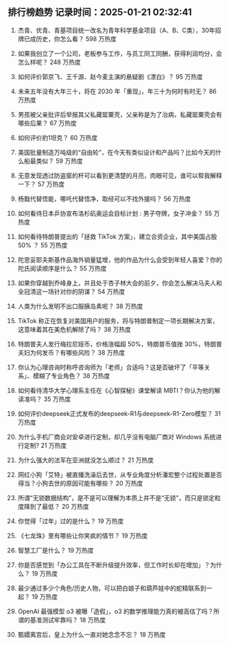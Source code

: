 
## 排行榜趋势 记录时间：2025-01-21 02:32:41
  
  1. 杰青、优青、青基项目统一改名为青年科学基金项目（A、B、C类），30年招牌已成历史，你怎么看？ 598 万热度
    
  2. 如果我创立了一个公司，老板参与工作，与员工同工同酬，获得利润均分，会怎么样呢？ 248 万热度
    
  3. 如何评价郭京飞、王千源、赵今麦主演的悬疑剧《漂白》？ 95 万热度
    
  4. 未来五年没有大年三十，将在 2030 年「重现」，年三十为何时有时无？ 86 万热度
    
  5. 男孩被父亲批评后举报其父私藏罂粟壳，父亲称是为了治病，私藏罂粟壳会有哪些后果？ 67 万热度
    
  6. 如何评价豹1坦克？ 60 万热度
    
  7. 美国批量制造万吨级的“自由轮”，在今天有类似设计和产品吗？比如今天的什么船最类似？ 59 万热度
    
  8. 无意发现透过防盗窗的杆可以看到更清楚的月亮，肉眼可见，谁可以帮我解释一下？ 57 万热度
    
  9. 杨戬代替悟能，哪吒代替悟净，取经可以不找外援吗？ 56 万热度
    
  10. 如何看待日本乒协宣布洛杉矶奥运会目标计划 : 男子夺牌，女子冲金？ 55 万热度
    
  11. 如何看待特朗普提出的「拯救 TikTok 方案」，建立合资企业，其中美国占股 50% ？ 55 万热度
    
  12. 陀思妥耶夫斯基作品海外销量猛增，他的作品为什么会受到年轻人喜爱？你的陀氏阅读顺序是什么？ 55 万热度
    
  13. 如果你穿越到乔峰身上，并且处于杏子林大会的前夕，你会怎么解决马夫人和全冠清这一场针对你的阴谋？ 54 万热度
    
  14. 人类为什么发明不出口服胰岛素呢？ 38 万热度
    
  15. TikTok 称正在恢复对美国用户的服务，将与特朗普制定一项长期解决方案，这意味着其在美危机解除了吗？ 38 万热度
    
  16. 特朗普夫人发行梅拉尼娅币，价格涨幅超 50%，特朗普币值挫 30%，特朗普夫妇为何发币？有哪些风险？ 38 万热度
    
  17. 你认为心理咨询时称呼咨询师为「老师」合适吗？这是否破坏了「平等关系」、模糊了专业角色？ 38 万热度
    
  18. 如何看待清华大学心理系主任在《心智探秘》课堂解读 MBTI？你认为他的解读准吗？ 35 万热度
    
  19. 如何评价deepseek正式发布的deepseek-R1与deepseek-R1-Zero模型？ 31 万热度
    
  20. 为什么手机厂商会对安卓进行定制，却几乎没有电脑厂商对 Windows 系统进行定制? 21 万热度
    
  21. 为什么强大的法军在亚洲就没怎么顺过？ 21 万热度
    
  22. 网红小狗「艾特」被直播洗澡后去世，从专业角度分析潘宏整个过程处置是否得当？小狗去世的原因可能有哪些？ 20 万热度
    
  23. 所谓“无锁数据结构”，是不是可以理解为本质上并不是“无锁”，而只是锁定粒度降到了最低？ 20 万热度
    
  24. 你觉得「过年」过的是什么？ 19 万热度
    
  25. 《七龙珠》里有哪些让你笑疯的情节？ 19 万热度
    
  26. 智慧工厂是什么？ 19 万热度
    
  27. 你是否感觉到「办公工具在不断升级提升效率，但工作时长却在增加」？为什么？ 19 万热度
    
  28. 最少通过多少个角色/历史人物，可以把白娘子和葫芦娃中的蛇精联系到一起？ 19 万热度
    
  29. OpenAI 最强模型 o3 被曝「造假」，o3 的数学推理能力真的被高估了吗？所谓的基准测试牢靠吗？ 18 万热度
    
  30. 甄嬛离宫后，皇上为什么一直对她念念不忘？ 18 万热度
    